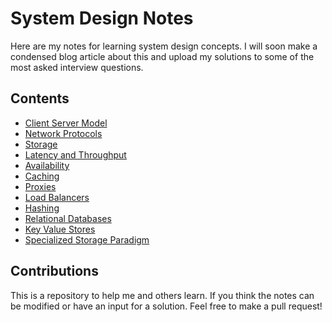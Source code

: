 # System Design Notes

Here are my notes for learning system design concepts. I will soon make a condensed blog article about this and upload my solutions to some of the most asked interview questions.

## Contents

- [Client Server Model](./client-server-model.md)
- [Network Protocols](./network-protocols.md)
- [Storage](./storage.md)
- [Latency and Throughput](./latency-and-throughput.md)
- [Availability](./availability.md)
- [Caching](./caching.md)
- [Proxies](./proxies.md)
- [Load Balancers](./load-balancer.md)
- [Hashing](./hashing.md)
- [Relational Databases](./relationalDatabases.md)
- [Key Value Stores](./key-value-stores.md)
- [Specialized Storage Paradigm](./storage-paradigms.md)

## Contributions

This is a repository to help me and others learn. If you think the notes can be modified or have an input for a solution. Feel free to make a pull request!
